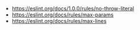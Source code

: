 - https://eslint.org/docs/1.0.0/rules/no-throw-literal
- https://eslint.org/docs/rules/max-params
- https://eslint.org/docs/rules/max-lines
